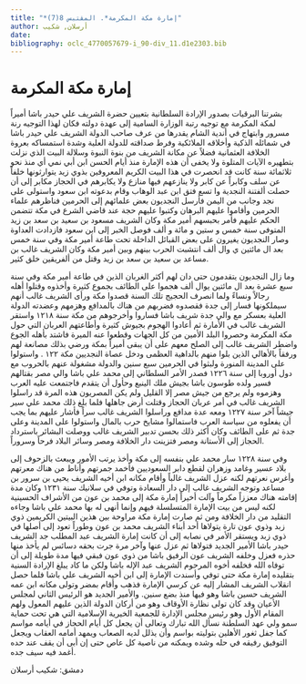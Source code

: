 ```yaml
---
title: "*إمارة مكة المكرمة*. المقتبس 8(7)"
author: أرسلان, شكيب
date: 
bibliography: oclc_4770057679-i_90-div_11.d1e2303.bib
---
```




#  إمارة مكة المكرمة 


 بشرتنا البرقيات بصدور الإرادة السلطانية بتعيين حضرة الشريف علي حيدر باشا أميراً لمكة المكرمة مع توجيه رتبة الوزارة السامية إلى عهدة دولته فكان لهذا التوجيه رنة مسرور وابتهاج في أندية الشام يقدرها من عرف صاحب الدولة الشريف علي حيدر باشا في شمائله الذكية وأخلاقه الملائكية وفرط صداقته للدولة العلية وشدة استمساكه بعروة الخلافة العثمانية فضلاً عن مكانة الشريف من بنوة النبوة وسلالة البيت الذي نزلت بتطهيره الآيات المتلوة ولا يخفى أن هذه الإمارة منذ أيام الحسن ابن أبي نمي أي منذ نحو  ثلاثمائة  سنة كانت قد انحصرت في هذا البيت الكريم المعروفين بذوي زيد يتوارثونها خلفاً عن سلف وكابراً عن كابر ولا ينازعهم فيها منازع ولا يكابرهم في الحجاز مكابر إلى أن حصلت ألفتنة النجدية وا  تسع  فتق ابن عبد الوهاب وقام بدعوته ابن سعود واستولى على نجد وجانب من اليمن فأرسل النجديون بعض علمائهم إلى الحرمين فناظرهم علماء الحرمين وأقاموا عليهم البرهان وكتبوا عليهم حجة عند قاضي الشرع في مكة تتضمن الحكم عليهم فأمر بحبسهم أمير مكة وكان الشريف مسعود بن سعيد بن سعد بن زيد المتوفى سنة  خمس  و  ستين  و  مائة  و  ألف  فوصل الخبر إلى ابن سعود فازدادت العداوة وصار النجديون يغيرون على بعض القبائل الداخلة تحت طاعة أمير مكة وفي سنة  خمس  بعد ال  مائتين  ي وال  ألف  انتشبت الحرب بينهم وبين أمير مكة وكان الشريف غالب بن مساعد بن سعيد بن سعد بن زيد وقتل من ألفريقين خلق كثير. 

 وما زال النجديون يتقدمون حتى دان لهم أكثر الغربان الذين في طاعة أمير مكة وفي سنة  سبع  عشرة  بعد ال  مائتين  يوال  ألف  هجموا على الطائف بجموع كثيرة وأخذوه وقتلوا أهله رجالاً ونساءً ولما انصرف الحجيج تلك السنة قصدوا مكة ورأى الشريف غالب أنهم سيملكونها فسار إلى جدة فقصدوه فضربهم من هناك بالمدافع وهزمهم وعضدته الدولة العلية بعسكر مع والي جدة شريف باشا فساروا وأخرجوهم من مكة سنة  ١٢١٨  واستقر الشريف غالب في الأمارة ثم أعادوا الهجوم بجيوش كثيرة وأطاعتهم العربان التي حول مكة المكرمة وحصروا البلد الأمين من كل الجهات وقطعوا عنه الميرة فاشتد بأهله الجوع واضطر الشريف غالب إلى الصلح معهم على أن يبقى أميراً بمكة ورضي بذلك مصانعة لهم ورفقاً بالأهالي الذين بلوا منهم بالداهية العظمى ودخل عصاة النجديين مكة  ١٢٢  .   واستولوا على المدينة المنورة ولبثوا في الحرمين  سبع  سنين والدولة مشغولة عنهم بالحروب مع دول أوروبا إلى سنة  ١٢٢٦  فصدر الأمر السلطاني إلى محمد علي باشا والي مصر بقتالهم فسير ولده طوسون باشا بجيش ملك الينبع وحأول أن يتقدم فاجتمعت عليه العرب وهزموه ولم يرجع من جيش مصر إلا القليل ولم يكن المصريون هذه المرة قد راسلوا الشريف غالب في أمر عربان الحجاز وقتلت أرض جاهلها فلما بلغ ذلك محمد علي سير جيشاً آخر سنة  ١٢٢٧  ومعه عدة مدافع وراسلوا الشريف غالب سراً فأشار عليهم بما يجب أن يفعلوه من سياسة العرب فاستمالوا مشايخ حرب بالمال واستولوا على المدينة وعلى جدة ثم على الطائف وكان أكثر ذلك بحسن تدبير الشريف غالب ووصلت البشائر باسترداد الحجاز إلى الأستانة ومصر فتزينت دار الخلافة ومصر وسائر البلاد فرحاً وسروراً. 

 وفي سنة  ١٢٢٨  سار محمد علي بنفسه إلى مكة وأخذ يرتب الأمور ويبعث بالزحوف إلى بلاد عسير وغامد وزهران لقطع دابر السعوديين فأخمد جمرتهم وأناط من هناك معرتهم وأغرس نعرتهم لكنه عزل الشريف غالباً وأقام مكانه ابن أخيه الشريف يحيى بن سرور بن مساعد وتوجه الشريف غالب إلى دار السعادة وتوفي في سلانيك سنة  ١٢٣١  وكان مدة إقامته هناك معززاً مكرماً وآلت أخيراً إمارة مكة إلى محمد بن عون من الأشراف الحسينية لكنه ليس من بيت الإمارة المتسلسلة فيهم وإنما أنهى له بها محمد علي باشا وجاءه التقليد من دار الخلافة ومن ثم صارت إمارة مكة مراوحة بين هذين البيتين الكريمين ذوي زبد وذوي عون تارة يتولاها  أحد  أبناء الشريف محمد بن عون وطوراً تعود إلى أصلها في ذوي زبد ويستقر الأمر في نصابه إلى أن كانت إمارة الشريف عبد المطلب جد الشريف حيدر باشا الأمير الجديد فتولاها ثم عزل عنها وآخر مرة جرت بحقه دسائس لم يأخذ منها حذره فعزل وخلفه الشريف عون الرفيق باشا من ذوي عون فبقي فيها مدة طويلة إلى أن توفاه الله فخلفه أخوه المرحوم الشريف عبد الإله باشا ولكن ما كاد يبلغ الإرادة السنية بتقليده إمارة مكة حتى توفي وأسندت الإمارة إلى ابن أخيه الشريف علي باشا فلما حصل انقلاب الشريف المشار إليه عن كرسي الإمارة فذهب وأقام بمضر وتولى مكانه ابن عمه الشريف حسين باشا وهو فيها منذ بضع سنين.   والأمير الجديد هو الرئيس الثاني لمجلس الأعيان وقد كان تولى نظارة الأوقاف وهو من أركان الدولة الذين عليهم المعول ولهم المقام الأول وهو رئيس مجلس الإدارة للجمعية الخيرية الإسلامية التي هي تحت حماية سمو ولي عهد السلطنة نسأل الله تبارك وتعالى أن يجعل كل أيام الحجاز في أيامه مواسم كما جفل ثغور الأهلين بتوليته بواسم وأن يذلل لديه الصعاب ويمهد أمامه العقاب ويجعل التوفيق رفيقه في حله وشده ويمكنه من ناصية كل عاص حتى إن أبى أن يقف عند حده أغمد فيه سيف جده. 

 دمشق:  شكيب  أرسلان 
